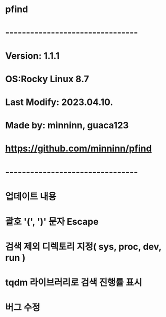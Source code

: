 # pfind

# --------------------------------
# Version: 1.1.1
# OS:Rocky Linux 8.7
# Last Modify: 2023.04.10.
# Made by: minninn, guaca123
# https://github.com/minninn/pfind
# --------------------------------

# 업데이트 내용
#
# 괄호 '(', ')' 문자 Escape
# 검색 제외 디렉토리 지정( sys, proc, dev, run )
# tqdm 라이브러리로 검색 진행률 표시
# 버그 수정

